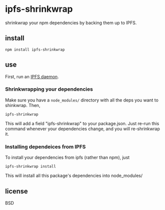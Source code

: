 # ipfs-shrinkwrap

shrinkwrap your npm dependencies by backing them up to IPFS.

## install

    npm install ipfs-shrinkwrap
    
## use

First, run an [IPFS daemon](https://ipfs.io/).

### Shrinkwrapping your dependencies

Make sure you have a `node_modules/` directory with all the deps you want to shinkwrap. Then,

    ipfs-shrinkwrap

This will add a field "ipfs-shrinkwrap" to your package.json.
Just re-run this command whenever your dependencies change, and you will re-shrinkwrap it.

### Installing dependeices from IPFS

To install your dependencies from ipfs (rather than npm), just

    ipfs-shrinkwrap install

This will install all this package's dependencies into node_modules/

## license

BSD
